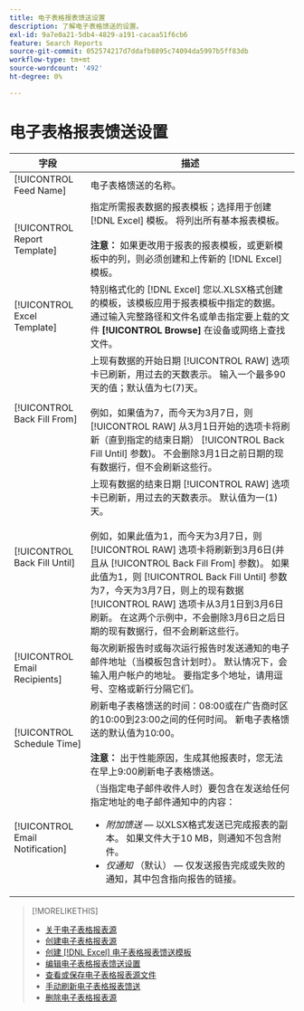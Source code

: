 ```yaml
---
title: 电子表格报表馈送设置
description: 了解电子表格馈送的设置。
exl-id: 9a7e0a21-5db4-4829-a191-cacaa51f6cb6
feature: Search Reports
source-git-commit: 052574217d7ddafb8895c74094da5997b5ff83db
workflow-type: tm+mt
source-wordcount: '492'
ht-degree: 0%

---
```


# 电子表格报表馈送设置

| 字段 | 描述 |
|---|---|
| [!UICONTROL Feed Name] | 电子表格馈送的名称。 |
| [!UICONTROL Report Template] | 指定所需报表数据的报表模板；选择用于创建 [!DNL Excel] 模板。 将列出所有基本报表模板。<br><br><b>注意：</b> 如果更改用于报表的报表模板，或更新模板中的列，则必须创建和上传新的 [!DNL Excel] 模板。 |
| [!UICONTROL Excel Template] | 特别格式化的 [!DNL Excel] 您以.XLSX格式创建的模板，该模板应用于报表模板中指定的数据。 通过输入完整路径和文件名或单击指定要上载的文件 <b>[!UICONTROL Browse]</b> 在设备或网络上查找文件。 |
| [!UICONTROL Back Fill From] | 上现有数据的开始日期 [!UICONTROL RAW] 选项卡已刷新，用过去的天数表示。 输入一个最多90天的值；默认值为七(7)天。<br><br>例如，如果值为7，而今天为3月7日，则 [!UICONTROL RAW] 从3月1日开始的选项卡将刷新（直到指定的结束日期） [!UICONTROL Back Fill Until] 参数)。 不会删除3月1日之前日期的现有数据行，但不会刷新这些行。 |
| [!UICONTROL Back Fill Until] | 上现有数据的结束日期 [!UICONTROL RAW] 选项卡已刷新，用过去的天数表示。 默认值为一(1)天。<br><br>例如，如果此值为1，而今天为3月7日，则 [!UICONTROL RAW] 选项卡将刷新到3月6日(并且从 [!UICONTROL Back Fill From] 参数)。 如果此值为1，则 [!UICONTROL Back Fill Until] 参数为7，今天为3月7日，则上的现有数据 [!UICONTROL RAW] 选项卡从3月1日到3月6日刷新。 在这两个示例中，不会删除3月6日之后日期的现有数据行，但不会刷新这些行。 |
| [!UICONTROL Email Recipients] | 每次刷新报告时或每次运行报告时发送通知的电子邮件地址（当模板包含计划时）。 默认情况下，会输入用户帐户的地址。 要指定多个地址，请用逗号、空格或新行分隔它们。 |
| [!UICONTROL Schedule Time] | 刷新电子表格馈送的时间：08:00或在广告商时区的10:00到23:00之间的任何时间。 新电子表格馈送的默认值为10:00。<br><br><b>注意：</b> 出于性能原因，生成其他报表时，您无法在早上9:00刷新电子表格馈送。 |
| [!UICONTROL Email Notification] | （当指定电子邮件收件人时）要包含在发送给任何指定地址的电子邮件通知中的内容：<ul><li><i>附加馈送</i>  — 以XLSX格式发送已完成报表的副本。 如果文件大于10 MB，则通知不包含附件。</li><li><i>仅通知</i> （默认） — 仅发送报告完成或失败的通知，其中包含指向报告的链接。</li></ul> |

>[!MORELIKETHIS]
>
>* [关于电子表格报表源](spreadsheet-feed-about.md)
>* [创建电子表格报表源](spreadsheet-feed-create.md)
>* [创建 [!DNL Excel] 电子表格报表馈送模板](spreadsheet-feed-create-excel-template.md)
>* [编辑电子表格报表馈送设置](spreadsheet-feed-edit.md)
>* [查看或保存电子表格报表源文件](spreadsheet-feed-view-or-save.md)
>* [手动刷新电子表格报表馈送](spreadsheet-feed-refresh.md)
>* [删除电子表格报表源](spreadsheet-feed-delete.md)
